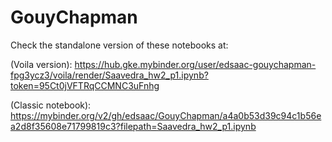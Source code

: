 # GouyChapman

Check the standalone version of these notebooks at:

(Voila version): https://hub.gke.mybinder.org/user/edsaac-gouychapman-fpg3ycz3/voila/render/Saavedra_hw2_p1.ipynb?token=95Ct0jVFTRqCCMNC3uFnhg

(Classic notebook): https://mybinder.org/v2/gh/edsaac/GouyChapman/a4a0b53d39c94c1b56ea2d8f35608e71799819c3?filepath=Saavedra_hw2_p1.ipynb

